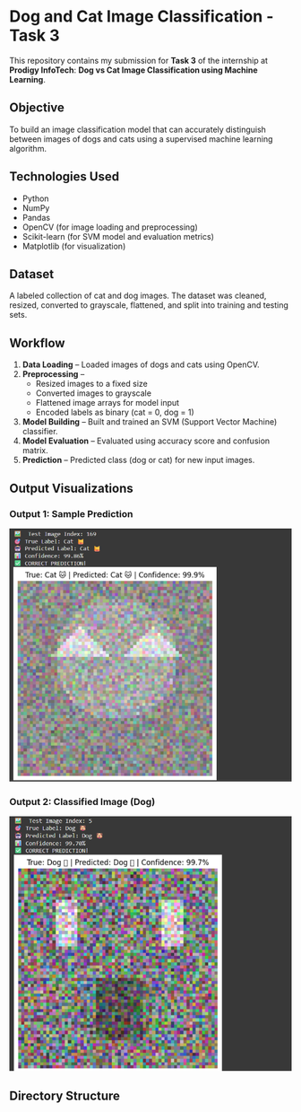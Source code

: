 # Dog and Cat Image Classification - Task 3

This repository contains my submission for **Task 3** of the internship at **Prodigy InfoTech**: **Dog vs Cat Image Classification using Machine Learning**.

## Objective
To build an image classification model that can accurately distinguish between images of dogs and cats using a supervised machine learning algorithm.

## Technologies Used
- Python
- NumPy
- Pandas
- OpenCV (for image loading and preprocessing)
- Scikit-learn (for SVM model and evaluation metrics)
- Matplotlib (for visualization)

## Dataset
A labeled collection of cat and dog images. The dataset was cleaned, resized, converted to grayscale, flattened, and split into training and testing sets.

## Workflow
1. **Data Loading** – Loaded images of dogs and cats using OpenCV.
2. **Preprocessing** – 
   - Resized images to a fixed size  
   - Converted images to grayscale  
   - Flattened image arrays for model input  
   - Encoded labels as binary (cat = 0, dog = 1)
3. **Model Building** – Built and trained an SVM (Support Vector Machine) classifier.
4. **Model Evaluation** – Evaluated using accuracy score and confusion matrix.
5. **Prediction** – Predicted class (dog or cat) for new input images.

## Output Visualizations

### Output 1: Sample Prediction  
![Output 1](https://github.com/Vijay1097/Prodify_ML_3/raw/main/output.png)

### Output 2: Classified Image (Dog)  
![Output 2](https://github.com/Vijay1097/Prodify_ML_3/raw/main/Dog%20output.png)

## Directory Structure
